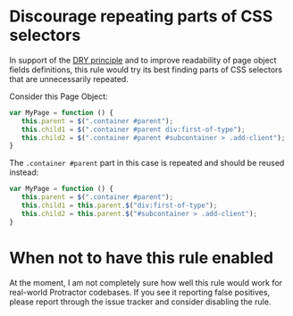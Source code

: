 # Discourage repeating parts of CSS selectors

In support of the [DRY principle](https://en.wikipedia.org/wiki/Don%27t_repeat_yourself) and to improve readability of page object fields definitions, this rule would try its best finding parts of CSS selectors that are unnecessarily repeated.

Consider this Page Object:

```js
var MyPage = function () {
   this.parent = $(".container #parent");
   this.child1 = $(".container #parent div:first-of-type");
   this.child2 = $(".container #parent #subcontainer > .add-client");
}
```

The `.container #parent` part in this case is repeated and should be reused instead:

```js
var MyPage = function () {
   this.parent = $(".container #parent");
   this.child1 = this.parent.$("div:first-of-type");
   this.child2 = this.parent.$("#subcontainer > .add-client");
}
```

# When not to have this rule enabled

At the moment, I am not completely sure how well this rule would work for real-world Protractor codebases. 
If you see it reporting false positives, please report through the issue tracker and consider disabling the rule.
